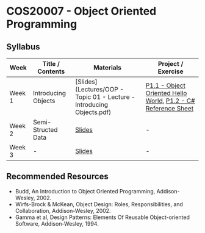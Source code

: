 # COS20007 - Object Oriented Programming

## Syllabus

| Week                                                           | Title / Contents     | Materials                                                                | Project / Exercise                                      |
| ----------------------------------------------------------------- | -------------------- | ------------------------------------------------------------------------ | ------------------------------------------------------- |
|  Week 1 | Introducing Objects | [Slides](Lectures/OOP - Topic 01 - Lecture - Introducing Objects.pdf) | [P1.1 - Object Oriented Hello World](projects/P1.1), [P1.2 - C# Reference Sheet](projects/P1.2)|
| Week 2| Semi-Structed Data| [Slides]() | - |
| Week 3 | -  | [Slides]() | - |

## Recommended Resources
- Budd, An Introduction to Object Oriented Programming, Addison-Wesley, 2002.
- Wirfs-Brock & McKean, Object Design: Roles, Responsibilities, and Collaboration, Addison-Wesley, 2002.
- Gamma et al, Design Patterns: Elements Of Reusable Object-oriented Software, Addison-Wesley, 1994.
